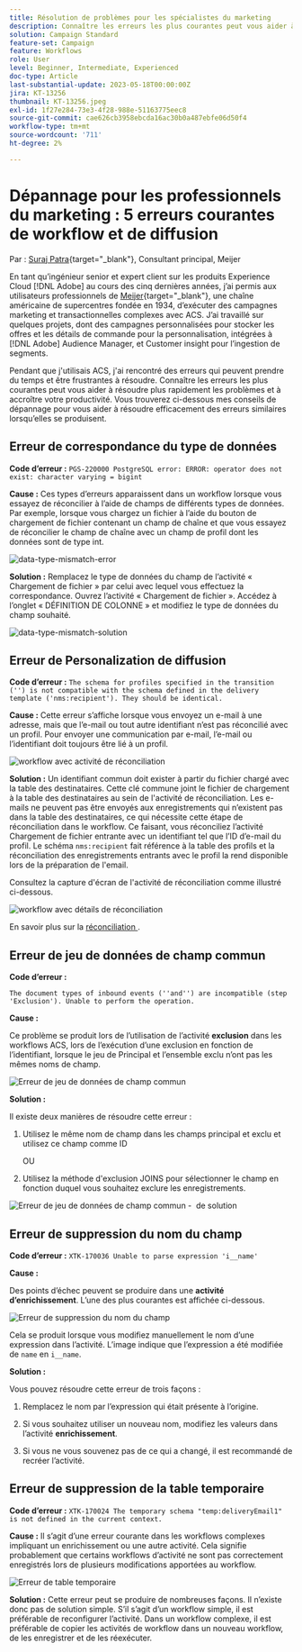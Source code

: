 ```yaml
---
title: Résolution de problèmes pour les spécialistes du marketing
description: Connaître les erreurs les plus courantes peut vous aider à résoudre plus rapidement les problèmes et à accroître votre productivité. Ces conseils de dépannage vous aident à résoudre efficacement des erreurs similaires lorsqu’elles se produisent.
solution: Campaign Standard
feature-set: Campaign
feature: Workflows
role: User
level: Beginner, Intermediate, Experienced
doc-type: Article
last-substantial-update: 2023-05-18T00:00:00Z
jira: KT-13256
thumbnail: KT-13256.jpeg
exl-id: 1f27e284-73e3-4f28-988e-51163775eec8
source-git-commit: cae626cb3958ebcda16ac30b0a487ebfe06d50f4
workflow-type: tm+mt
source-wordcount: '711'
ht-degree: 2%

---
```


# Dépannage pour les professionnels du marketing : 5 erreurs courantes de workflow et de diffusion

Par : [Suraj Patra](https://www.linkedin.com/in/suraj-p-51612053/){target="_blank"}, Consultant principal, Meijer

En tant qu’ingénieur senior et expert client sur les produits Experience Cloud [!DNL Adobe] au cours des cinq dernières années, j’ai permis aux utilisateurs professionnels de [Meijer](https://www.meijer.com/){target="_blank"}, une chaîne américaine de supercentres fondée en 1934, d’exécuter des campagnes marketing et transactionnelles complexes avec ACS. J’ai travaillé sur quelques projets, dont des campagnes personnalisées pour stocker les offres et les détails de commande pour la personnalisation, intégrées à [!DNL Adobe] Audience Manager, et Customer insight pour l’ingestion de segments.

Pendant que j&#39;utilisais ACS, j&#39;ai rencontré des erreurs qui peuvent prendre du temps et être frustrantes à résoudre. Connaître les erreurs les plus courantes peut vous aider à résoudre plus rapidement les problèmes et à accroître votre productivité. Vous trouverez ci-dessous mes conseils de dépannage pour vous aider à résoudre efficacement des erreurs similaires lorsqu’elles se produisent.

## Erreur de correspondance du type de données

**Code d’erreur :**
`PGS-220000 PostgreSQL error: ERROR: operator does not exist: character varying = bigint`

**Cause :**
Ces types d’erreurs apparaissent dans un workflow lorsque vous essayez de réconcilier à l’aide de champs de différents types de données. Par exemple, lorsque vous chargez un fichier à l’aide du bouton de chargement de fichier contenant un champ de chaîne et que vous essayez de réconcilier le champ de chaîne avec un champ de profil dont les données sont de type int.

![data-type-mismatch-error](/help/_assets/kt-13256/data-type-mismatch.png)

**Solution :**
Remplacez le type de données du champ de l’activité « Chargement de fichier » par celui avec lequel vous effectuez la correspondance. Ouvrez l’activité « Chargement de fichier ». Accédez à l’onglet « DÉFINITION DE COLONNE » et modifiez le type de données du champ souhaité.


![data-type-mismatch-solution](/help/_assets/kt-13256/data-type-mismatch-solution.png)

## Erreur de Personalization de diffusion

**Code d’erreur :**
`The schema for profiles specified in the transition ('') is not compatible with the schema defined in the delivery template ('nms:recipient'). They should be identical.`

**Cause :**
Cette erreur s’affiche lorsque vous envoyez un e-mail à une adresse, mais que l’e-mail ou tout autre identifiant n’est pas réconcilié avec un profil. Pour envoyer une communication par e-mail, l’e-mail ou l’identifiant doit toujours être lié à un profil.

![workflow avec activité de réconciliation](/help/_assets/kt-13256/del-persn-error-wf.png)

**Solution :**
Un identifiant commun doit exister à partir du fichier chargé avec la table des destinataires. Cette clé commune joint le fichier de chargement à la table des destinataires au sein de l&#39;activité de réconciliation. Les e-mails ne peuvent pas être envoyés aux enregistrements qui n’existent pas dans la table des destinataires, ce qui nécessite cette étape de réconciliation dans le workflow. Ce faisant, vous réconciliez l’activité Chargement de fichier entrante avec un identifiant tel que l’ID d’e-mail du profil. Le schéma `nms:recipient` fait référence à la table des profils et la réconciliation des enregistrements entrants avec le profil la rend disponible lors de la préparation de l&#39;email.

Consultez la capture d&#39;écran de l&#39;activité de réconciliation comme illustré ci-dessous.

![workflow avec détails de réconciliation](/help/_assets/kt-13256/del-persn-error-wf-solution.png)

En savoir plus sur la [&#x200B; réconciliation &#x200B;](https://experienceleague.adobe.com/docs/campaign-standard/using/managing-processes-and-data/data-management-activities/reconciliation.html?lang=fr).

## Erreur de jeu de données de champ commun

**Code d’erreur :**

`The document types of inbound events (''and'') are incompatible (step 'Exclusion'). Unable to perform the operation.`

**Cause :**

Ce problème se produit lors de l’utilisation de l’activité **exclusion** dans les workflows ACS, lors de l’exécution d’une exclusion en fonction de l’identifiant, lorsque le jeu de Principal et l’ensemble exclu n’ont pas les mêmes noms de champ.

![Erreur de jeu de données de champ commun](/help/_assets/kt-13256/dataset-error.png)

**Solution :**

Il existe deux manières de résoudre cette erreur :

1. Utilisez le même nom de champ dans les champs principal et exclu et utilisez ce champ comme ID

   OU

2. Utilisez la méthode d&#39;exclusion JOINS pour sélectionner le champ en fonction duquel vous souhaitez exclure les enregistrements.

![Erreur de jeu de données de champ commun - &#x200B;](/help/_assets/kt-13256/dataset-error-solution.png) de solution

## Erreur de suppression du nom du champ

**Code d’erreur :**
`XTK-170036 Unable to parse expression 'i__name'`

**Cause :**

Des points d’échec peuvent se produire dans une **activité d’enrichissement**. L’une des plus courantes est affichée ci-dessous.

![Erreur de suppression du nom du champ](/help/_assets/kt-13256/field-name-dropped-error.png)

Cela se produit lorsque vous modifiez manuellement le nom d’une expression dans l’activité. L’image indique que l’expression a été modifiée de `name` en `i__name`.

**Solution :**

Vous pouvez résoudre cette erreur de trois façons :

1. Remplacez le nom par l’expression qui était présente à l’origine.

2. Si vous souhaitez utiliser un nouveau nom, modifiez les valeurs dans l’activité **enrichissement**.

3. Si vous ne vous souvenez pas de ce qui a changé, il est recommandé de recréer l’activité.

## Erreur de suppression de la table temporaire 

**Code d’erreur :**
`XTK-170024 The temporary schema "temp:deliveryEmail1" is not defined in the current context.`

**Cause :**
Il s’agit d’une erreur courante dans les workflows complexes impliquant un enrichissement ou une autre activité. Cela signifie probablement que certains workflows d’activité ne sont pas correctement enregistrés lors de plusieurs modifications apportées au workflow.

![Erreur de table temporaire &#x200B;](/help/_assets/kt-13256/temp-table-dropped-error.png)

**Solution :**
Cette erreur peut se produire de nombreuses façons. Il n’existe donc pas de solution simple. S’il s’agit d’un workflow simple, il est préférable de reconfigurer l’activité. Dans un workflow complexe, il est préférable de copier les activités de workflow dans un nouveau workflow, de les enregistrer et de les réexécuter.
